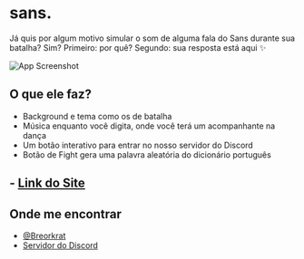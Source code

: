 # sans.

Já quis por algum motivo simular o som de alguma fala do Sans durante sua batalha? Sim? Primeiro: por quê? Segundo: sua resposta está aqui ✨

![App Screenshot](https://media.discordapp.net/attachments/488819669285994496/1088608389480861696/image.png)


## O que ele faz?

- Background e tema como os de batalha
- Música enquanto você digita, onde você terá um acompanhante na dança
- Um botão interativo para entrar no nosso servidor do Discord
- Botão de Fight gera uma palavra aleatória do dicionário português

## - [Link do Site](https://breorkrat.github.io)

## Onde me encontrar

- [@Breorkrat](https://www.youtube.com/c/Breorkrat)
- [Servidor do Discord](https://discord.gg/XXNQW7zdfc)



